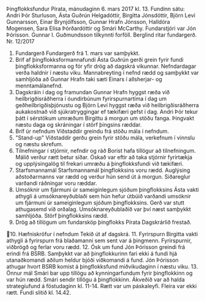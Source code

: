 Þingflokksfundur Pírata, mánudaginn 6. mars 2017 kl. 13.
Fundinn sátu: Andri Þór Sturluson, Ásta Guðrún Helgadóttir, Birgitta Jónsdóttir, Björn Leví
Gunnarsson, Einar Brynjólfsson, Gunnar Hrafn Jónsson, Halldóra Mogensen, Sara Elísa
Þórðardóttir og Smári McCarthy. Fundarstjóri var Jón Þórisson. Gunnar I. Guðmundsson
tilkynnti forföll.
Berglind ritar fundargerð.
Nr. 12/2017
1. Fundargerð
Fundargerð frá 1. mars var samþykkt.
2. Bríf af þingflokksformannafundi
Ásta Guðrún gerði grein fyrir fundi þingflokksformanna og fór yfir drög að dagskrá vikunnar.
Nefndardagar verða haldnir í næstu viku. Mannabreyting í nefnd rædd og samþykkt var
samhljóða að Gunnar Hrafn taki sæti Einars í allsherjar- og menntamálanefnd.
3. Dagskráin í dag og framundan
Gunnar Hrafn hyggst ræða við heilbrigðisráðherra í óundirbúnum fyrirspurnartíma í dag um
geðheilbrigðisþjónustu og Björn Leví hyggst ræða við heilbrigðisráðherra aukakostnað við
sjúkratryggingar ef tækifæri gefst í dag. Andri Þór tekur þátt í sérstökum umræðum Birgittu á
morgun um stöðu fanga. Þingvakt næstu daga og skráningar í störf þingsins ræddar.
4. Bríf úr nefndum
Viðstaddir greindu frá stöðu mála í nefndum.
5. "Stand-up"
Viðstaddir gerðu grein fyrir stöðu mála, verkefnum í vinnslu og næstu skrefum.
6. Tilnefningar í stjórnir, nefndir og ráð
Borist hafa tillögur að tilnefningum. Málið verður rætt betur síðar. Óskað var eftir að taka stjórnir
fyrirtækja og upplýsingalög til frekari umræðu á þingflokksfundi við tækifæri.
7. Starfsmannamál
Starfsmannamál þingflokksins voru rædd. Auglýsing aðstoðarmanns var rædd og verður hún
send út á morgun. Siðareglur varðandi ráðningar voru ræddar.
8. Umsóknir um fjármuni úr sameiginlegum sjóðum þingflokksins
Ásta vakti athygli á umsóknareyðublaði sem hún hefur útbúið varðandi umsóknir um fjármuni úr
sameiginlegum sjóðum þingflokksins. Gerð var stutt athugasemd við orðalag.
Umsóknareyðublaðið var því næst samþykkt samhljóða. Störf þingflokksins rædd.
9. Drög að tillögum um fundarsköp þingflokks Pírata
Dagskrárlið frestað.

10. Hæfniskröfur í nefndum
Tekið út af dagskrá.
11. Fyrirspurn
Birgitta vakti athygli á fyrirspurn frá blaðamanni sem sent var á þingmenn. Fyrirspurnir, viðbrögð
og ferlar voru rædd.
12. Ósk um fund
Jón Þórisson greindi frá erindi frá BSRB. Samþykkt var að þingflokkurinn fari ekki á fundi hjá
utanaðkomandi aðilum heldur bjóði viðkomandi á fund. Jón Þórisson athugar hvort BSRB
komist á þingflokksfund miðvikudaginn í næstu viku.
13. Önnur mál
Smári bar upp tillögu að kynningarfundum fyrir þingflokkinn og var hún rædd. Smári sendir
tillögu á þingflokkinn. Ákveðið var að halda strategíufund á föstudaginn kl. 11-14. Rætt var um
páskaleyfi. Fleira var ekki rætt.
Fundi slitið kl. 14.42.

